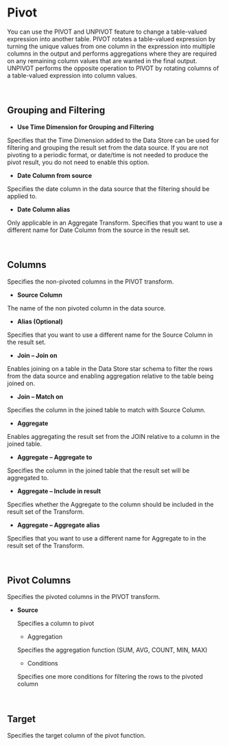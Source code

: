 
# Pivot

You can use the PIVOT and UNPIVOT feature to change a table-valued expression into another table. PIVOT rotates a table-valued expression by turning the unique values from one column in the expression into multiple columns in the output and performs aggregations where they are required on any remaining column values that are wanted in the final output. UNPIVOT performs the opposite operation to PIVOT by rotating columns of a table-valued expression into column values.

<br/>

## Grouping and Filtering

*	**Use Time Dimension for Grouping and Filtering**

 Specifies that the Time Dimension added to the Data Store can be used for filtering and grouping the result set from the data source. If you are not pivoting to a periodic format, or date/time is not needed to produce the pivot result, you do not need to enable this option.

*	**Date Column from source**

 Specifies the date column in the data source that the filtering should be applied to.

*	**Date Column alias**

 Only applicable in an Aggregate Transform. Specifies that you want to use a different name for Date Column from the source in the result set.

<br/>

## Columns
Specifies the non-pivoted columns in the PIVOT transform.

*	**Source Column**

 The name of the non pivoted column in the data source.

*	**Alias (Optional)**

 Specifies that you want to use a different name for the Source Column in the result set.

*	**Join – Join on**

 Enables joining on a table in the Data Store star schema to filter the rows from the data source and enabling aggregation relative to the table being joined on.

*	**Join – Match on**

 Specifies the column in the joined table to match with Source Column.

*	**Aggregate**

 Enables aggregating the result set from the JOIN relative to a column in the joined table.

*	**Aggregate – Aggregate to**

 Specifies the column in the joined table that the result set will be aggregated to.

*	**Aggregate – Include in result**

 Specifies whether the Aggregate to the column should be included in the result set of the Transform.

*	**Aggregate – Aggregate alias**

 Specifies that you want to use a different name for Aggregate to in the result set of the Transform.

<br/>

## Pivot Columns

Specifies the pivoted columns in the PIVOT transform.

* **Source**

   Specifies a column to pivot

   - Aggregation
  
   Specifies the aggregation function (SUM, AVG, COUNT, MIN, MAX)
  - Conditions

   Specifies one more conditions for filtering the rows to the pivoted column
   
<br/>

## Target

Specifies the target column of the pivot function.

